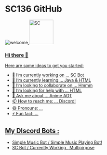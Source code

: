 # SC136 GitHub

![welcome](https://cdn.discordapp.com/attachments/779005181760765985/782878022332055559/SC_SmartTech_Logo.png)<a href="https://www.youtube.com/c/SCSmartTech">
  <img src="https://cdn.discordapp.com/attachments/779005181760765985/785904919965466624/unknown.png" alt="SC" width="80"/>

### Hi there 👋

Here are some ideas to get you started:

- 🔭 I’m currently working on ... SC Bot
- 🌱 I’m currently learning ... Java & HTML
- 👯 I’m looking to collaborate on ... Hmmm
- 🤔 I’m looking for help with ... HTML
- 💬 Ask me about ... Anime AOT
- 📫 How to reach me: ... Discord!
- 😄 Pronouns: ...
- ⚡ Fun fact: ...

## My DIscord Bots :
- Simple Music Bot / Simple Music Playing Bot!
- SC Bot / Currently Working , Multipirpose
